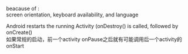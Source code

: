 beacause of :  
screen orientation, keyboard availability, and language

Android restarts the running Activity (onDestroy() is called, followed by onCreate()  
如果常规的启动，前一个activity onPause之后就有可能调用后一个activity的onStart
